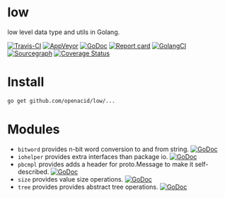 # low
low level data type and utils in Golang.


[![Travis-CI](https://api.travis-ci.org/openacid/low.svg?branch=master)](https://travis-ci.org/openacid/low)
[![AppVeyor](https://ci.appveyor.com/api/projects/status/1jnttodaenbrv3va/branch/master?svg=true)](https://ci.appveyor.com/project/drmingdrmer/low/branch/master)
[![GoDoc](https://godoc.org/github.com/openacid/low?status.svg)](http://godoc.org/github.com/openacid/low)
[![Report card](https://goreportcard.com/badge/github.com/openacid/low)](https://goreportcard.com/report/github.com/openacid/low)
[![GolangCI](https://golangci.com/badges/github.com/openacid/low.svg)](https://golangci.com/r/github.com/openacid/low)
[![Sourcegraph](https://sourcegraph.com/github.com/openacid/low/-/badge.svg)](https://sourcegraph.com/github.com/openacid/low?badge)
[![Coverage Status](https://coveralls.io/repos/github/openacid/low/badge.svg?branch=master)](https://coveralls.io/github/openacid/low?branch=master)


# Install

```sh
go get github.com/openacid/low/...
```

# Modules

-   `bitword` provides n-bit word conversion to and from string.  [![GoDoc](https://godoc.org/github.com/openacid/low/bitword?status.svg)](http://godoc.org/github.com/openacid/low/bitword)
-   `iohelper` provides extra interfaces than package io.  [![GoDoc](https://godoc.org/github.com/openacid/low/iohelper?status.svg)](http://godoc.org/github.com/openacid/low/iohelper)
-   `pbcmpl` provides adds a header for proto.Message to make it self-described.  [![GoDoc](https://godoc.org/github.com/openacid/low/pbcmpl?status.svg)](http://godoc.org/github.com/openacid/low/pbcmpl)
-   `size` provides value size operations.  [![GoDoc](https://godoc.org/github.com/openacid/low/size?status.svg)](http://godoc.org/github.com/openacid/low/size)
-   `tree` provides provides abstract tree operations.  [![GoDoc](https://godoc.org/github.com/openacid/low/tree?status.svg)](http://godoc.org/github.com/openacid/low/tree)
